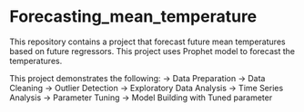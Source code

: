 # Forecasting_mean_temperature
This repository contains a project that forecast future mean temperatures based on future regressors.
This project uses Prophet model to forecast the temperatures.

This project demonstrates the following:
-> Data Preparation
-> Data Cleaning
-> Outlier Detection
-> Exploratory Data Analysis
-> Time Series Analysis
-> Parameter Tuning
-> Model Building with Tuned parameter
